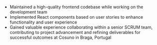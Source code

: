 * Maintained a high-quality frontend codebase while working on the development team
* Implemented React components based on user stories to enhance functionality and user experience
* Gained valuable experience collaborating within a senior SCRUM team, contributing to project advancement and refining deliverables for successful outcomes at Cosuno in Braga, Portugal